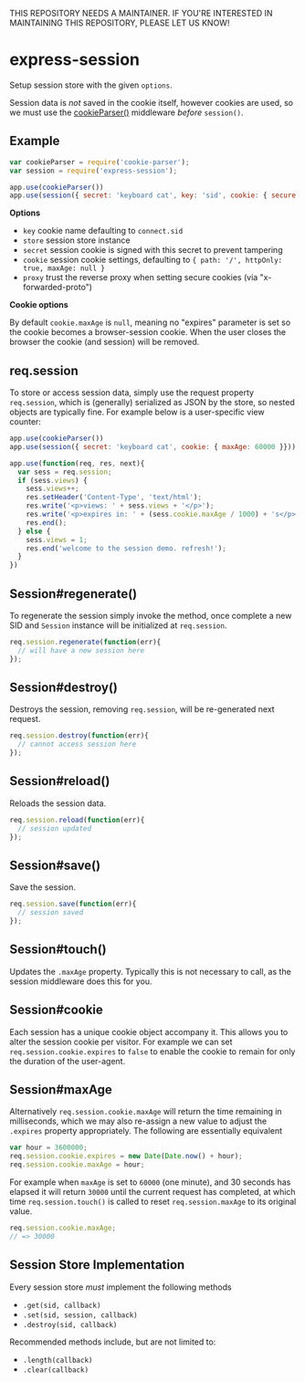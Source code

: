 THIS REPOSITORY NEEDS A MAINTAINER. IF YOU'RE INTERESTED IN MAINTAINING THIS REPOSITORY, PLEASE LET US KNOW!

# express-session

Setup session store with the given `options`.

Session data is _not_ saved in the cookie itself, however
cookies are used, so we must use the [cookieParser()](cookieParser.html)
middleware _before_ `session()`.

## Example

```js
var cookieParser = require('cookie-parser');
var session = require('express-session');

app.use(cookieParser())
app.use(session({ secret: 'keyboard cat', key: 'sid', cookie: { secure: true }}))
```

**Options**

  - `key` cookie name defaulting to `connect.sid`
  - `store` session store instance
  - `secret` session cookie is signed with this secret to prevent tampering
  - `cookie` session cookie settings, defaulting to `{ path: '/', httpOnly: true, maxAge: null }`
  - `proxy` trust the reverse proxy when setting secure cookies (via "x-forwarded-proto")

**Cookie options**

By default `cookie.maxAge` is `null`, meaning no "expires" parameter is set
so the cookie becomes a browser-session cookie. When the user closes the
browser the cookie (and session) will be removed.

## req.session

To store or access session data, simply use the request property `req.session`,
which is (generally) serialized as JSON by the store, so nested objects
are typically fine. For example below is a user-specific view counter:

```js
app.use(cookieParser())
app.use(session({ secret: 'keyboard cat', cookie: { maxAge: 60000 }}))

app.use(function(req, res, next){
  var sess = req.session;
  if (sess.views) {
    sess.views++;
    res.setHeader('Content-Type', 'text/html');
    res.write('<p>views: ' + sess.views + '</p>');
    res.write('<p>expires in: ' + (sess.cookie.maxAge / 1000) + 's</p>');
    res.end();
  } else {
    sess.views = 1;
    res.end('welcome to the session demo. refresh!');
  }
})
```

## Session#regenerate()

To regenerate the session simply invoke the method, once complete
a new SID and `Session` instance will be initialized at `req.session`.

```js
req.session.regenerate(function(err){
  // will have a new session here
});
```

## Session#destroy()

Destroys the session, removing `req.session`, will be re-generated next request.

```js
req.session.destroy(function(err){
  // cannot access session here
});
```

## Session#reload()

Reloads the session data.

```js
req.session.reload(function(err){
  // session updated
});
```

## Session#save()

Save the session.

```js
req.session.save(function(err){
  // session saved
});
```

## Session#touch()

Updates the `.maxAge` property. Typically this is
not necessary to call, as the session middleware does this for you.

## Session#cookie

Each session has a unique cookie object accompany it. This allows
you to alter the session cookie per visitor. For example we can
set `req.session.cookie.expires` to `false` to enable the cookie
to remain for only the duration of the user-agent.

## Session#maxAge

Alternatively `req.session.cookie.maxAge` will return the time
remaining in milliseconds, which we may also re-assign a new value
to adjust the `.expires` property appropriately. The following
are essentially equivalent

```js
var hour = 3600000;
req.session.cookie.expires = new Date(Date.now() + hour);
req.session.cookie.maxAge = hour;
```

For example when `maxAge` is set to `60000` (one minute), and 30 seconds
has elapsed it will return `30000` until the current request has completed,
at which time `req.session.touch()` is called to reset `req.session.maxAge`
to its original value.

```js
req.session.cookie.maxAge;
// => 30000
```

## Session Store Implementation

Every session store _must_ implement the following methods

   - `.get(sid, callback)`
   - `.set(sid, session, callback)`
   - `.destroy(sid, callback)`

Recommended methods include, but are not limited to:

   - `.length(callback)`
   - `.clear(callback)`

